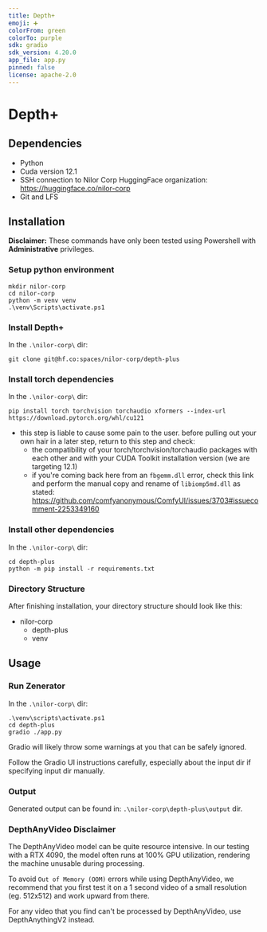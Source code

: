 ```yaml
---
title: Depth+
emoji: ➕
colorFrom: green
colorTo: purple
sdk: gradio
sdk_version: 4.20.0
app_file: app.py
pinned: false
license: apache-2.0
---
```


# Depth+

## Dependencies
- Python
- Cuda version 12.1
- SSH connection to Nilor Corp HuggingFace organization: https://huggingface.co/nilor-corp
- Git and LFS

## Installation
**Disclaimer:** These commands have only been tested using Powershell with **Administrative** privileges.

### Setup python environment
```
mkdir nilor-corp
cd nilor-corp
python -m venv venv
.\venv\Scripts\activate.ps1
```

### Install Depth+
In the `.\nilor-corp\` dir:
```
git clone git@hf.co:spaces/nilor-corp/depth-plus
```

### Install torch dependencies
In the `.\nilor-corp\` dir:
```
pip install torch torchvision torchaudio xformers --index-url https://download.pytorch.org/whl/cu121
```

- this step is liable to cause some pain to the user. before pulling out your own hair in a later step, return to this step and check:
  - the compatibility of your torch/torchvision/torchaudio packages with each other and with your CUDA Toolkit installation version (we are targeting 12.1)
  - if you're coming back here from an `fbgemm.dll` error, check this link and perform the manual copy and rename of `libiomp5md.dll` as stated: https://github.com/comfyanonymous/ComfyUI/issues/3703#issuecomment-2253349160

### Install other dependencies
In the `.\nilor-corp\` dir:
```
cd depth-plus
python -m pip install -r requirements.txt
```

### Directory Structure
After finishing installation, your directory structure should look like this:
- nilor-corp
  - depth-plus
  - venv

## Usage

### Run Zenerator
In the `.\nilor-corp\` dir:
```
.\venv\scripts\activate.ps1
cd depth-plus
gradio ./app.py
```

Gradio will likely throw some warnings at you that can be safely ignored.

Follow the Gradio UI instructions carefully, especially about the input dir if specifying input dir manually.

### Output
Generated output can be found in: `.\nilor-corp\depth-plus\output` dir.

### DepthAnyVideo Disclaimer
The DepthAnyVideo model can be quite resource intensive. In our testing with a RTX 4090, the model often runs at 100% GPU utilization, rendering the machine unusable during processing.

To avoid `Out of Memory (OOM)` errors while using DepthAnyVideo, we recommend that you first test it on a 1 second video of a small resolution (eg. 512x512) and work upward from there. 

For any video that you find can't be processed by DepthAnyVideo, use DepthAnythingV2 instead.
